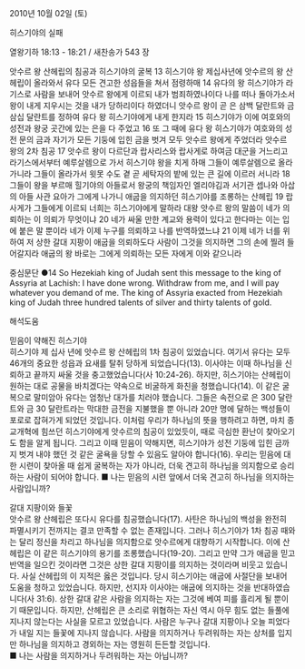 2010년 10월 02일 (토)

히스기야의 실패



열왕기하 18:13 - 18:21 / 새찬송가 543 장


앗수르 왕 산헤립의 침공과 히스기야의 굴복
13 히스기야 왕 제십사년에 앗수르의 왕 산헤립이 올라와서 유다 모든 견고한 성읍들을 쳐서 점령하매 14 유다의 왕 히스기야가 라기스로 사람을 보내어 앗수르 왕에게 이르되 내가 범죄하였나이다 나를 떠나 돌아가소서 왕이 내게 지우시는 것을 내가 당하리이다 하였더니 앗수르 왕이 곧 은 삼백 달란트와 금 삼십 달란트를 정하여 유다 왕 히스기야에게 내게 한지라 15 히스기야가 이에 여호와의 성전과 왕궁 곳간에 있는 은을 다 주었고 16 또 그 때에 유다 왕 히스기야가 여호와의 성전 문의 금과 자기가 모든 기둥에 입힌 금을 벗겨 모두 앗수르 왕에게 주었더라
앗수르 왕의 2차 침공
17 앗수르 왕이 다르단과 랍사리스와 랍사게로 하여금 대군을 거느리고 라기스에서부터 예루살렘으로 가서 히스기야 왕을 치게 하매 그들이 예루살렘으로 올라가니라 그들이 올라가서 윗못 수도 곁 곧 세탁자의 밭에 있는 큰 길에 이르러 서니라 18 그들이 왕을 부르매 힐기야의 아들로서 왕궁의 책임자인 엘리야김과 서기관 셉나와 아삽의 아들 사관 요아가 그에게 나가니 
애굽을 의지하던 히스기야를 조롱하는 산헤립
19 랍사게가 그들에게 이르되 너희는 히스기야에게 말하라 대왕 앗수르 왕의 말씀이 네가 의뢰하는 이 의뢰가 무엇이냐 20 네가 싸울 만한 계교와 용력이 있다고 한다마는 이는 입에 붙은 말 뿐이라 네가 이제 누구를 의뢰하고 나를 반역하였느냐 21 이제 네가 너를 위하여 저 상한 갈대 지팡이 애굽을 의뢰하도다 사람이 그것을 의지하면 그의 손에 찔려 들어갈지라 애굽의 왕 바로는 그에게 의뢰하는 모든 자에게 이와 같으니라  

중심문단 ●14  So Hezekiah king of Judah sent this message to the king of Assyria at Lachish: I have done wrong. Withdraw from me, and I will pay whatever you demand of me. The king of Assyria exacted from Hezekiah king of Judah three hundred talents of silver and thirty talents of gold.

해석도움





믿음이 약해진 히스기야  
히스기야 제 십사 년에 앗수르 왕 산헤립의 1차 침공이 있었습니다. 여기서 유다는 모두 46개의 중요한 성읍과 요새를 탈취 당하게 되었습니다(13). 이사야는 이때 하나님을 신뢰하고 끝까지 싸울 것을 충고했었습니다(사 10:24-26). 하지만, 히스기야는 산헤립이 원하는 대로 공물을 바치겠다는 약속으로 비굴하게 화친을 청했습니다(14). 이 같은 굴복으로 말미암아 유다는 엄청난 대가를 치러야 했습니다. 그들은 속전으로 은 300 달란트와 금 30 달란트라는 막대한 금전을 지불했을 뿐 아니라 20만 명에 달하는 백성들이 포로로 잡혀가게 되었던 것입니다. 이처럼 우리가 하나님의 뜻을 행하려고 하면, 마치 종교개혁에 힘쓰던 히스기야에게 앗수르의 침공이 있었듯이, 때로 극심한 환난이 찾아오기도 함을 알게 됩니다. 그리고 이때 믿음이 약해지면, 히스기야가 성전 기둥에 입힌 금까지 벗겨 내야 했던 것 같은 굴욕을 당할 수 있음도 알아야 합니다(16). 우리는 믿음에 대한 시련이 찾아올 때 쉽게 굴복하는 자가 아니라, 더욱 견고히 하나님을 의지함으로 승리하는 사람이 되어야 합니다. 
■ 나는 믿음의 시련 앞에서 더욱 견고히 하나님을 의지하는 사람입니까?

갈대 지팡이와 들꽃  
앗수르 왕 산헤립은 또다시 유다를 침공했습니다(17). 사탄은 하나님의 백성을 완전히 파멸시키기 전까지는 결코 만족할 수 없는 존재입니다. 그러나 히스기야가 1차 침공 때와는 달리 정신을 차리고 하나님을 의지함으로 앗수르에게 대항하기 시작합니다. 이에 산헤립은 이 같은 히스기야의 용기를 조롱했습니다(19-20). 그리고 만약 그가 애굽을 믿고 반역을 일으킨 것이라면 그것은 상한 갈대 지팡이를 의지하는 것이라며 비웃고 있습니다. 사실 산헤립의 이 지적은 옳은 것입니다. 당시 히스기야는 애굽에 사절단을 보내어 도움을 청하고 있었습니다. 하지만, 선지자 이사야는 애굽에 의지하는 것을 반대하였습니다(사 31:6). 상한 갈대 같은 사람을 의지하는 자는 그것에 베여 피를 흘리게 될 뿐이기 때문입니다. 하지만, 산헤립은 큰 소리로 위협하는 자신 역시 아무 힘도 없는 들풀에 지나지 않는다는 사실을 모르고 있었습니다. 사람은 누구나 갈대 지팡이나 오늘 피었다가 내일 지는 들꽃에 지나지 않습니다. 사람을 의지하거나 두려워하는 자는 상처를 입지만 하나님을 의지하고 경외하는 자는 영원히 든든할 것입니다.   
■ 나는 사람을 의지하거나 두려워하는 자는 아닙니까?